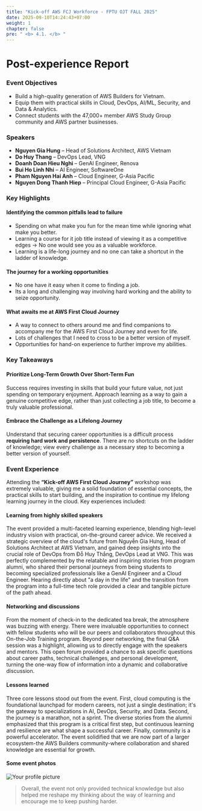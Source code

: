 ```yaml
---
title: "Kick-off AWS FCJ Workforce - FPTU OJT FALL 2025"
date: 2025-09-10T14:24:43+07:00
weight: 1
chapter: false
pre: " <b> 4.1. </b> "
---
```




# Post-experience Report

### Event Objectives

- Build a high-quality generation of AWS Builders for Vietnam.
- Equip them with practical skills in Cloud, DevOps, AI/ML, Security, and Data & Analytics. 
- Connect students with the 47,000+ member AWS Study Group community and AWS partner businesses.

### Speakers

- **Nguyen Gia Hung** – Head of Solutions Architect, AWS Vietnam
- **Do Huy Thang** – DevOps Lead, VNG
- **Doanh Doan Hieu Nghi** – GenAI Engineer, Renova
- **Bui Ho Linh Nhi** – AI Engineer, SoftwareOne
- **Pham Nguyen Hai Anh** – Cloud Engineer, G-Asia Pacific
- **Nguyen Dong Thanh Hiep** – Principal Cloud Engineer, G-Asia Pacific

### Key Highlights

#### Identifying the common pitfalls lead to failure

- Spending on what make you fun for the mean time while ignoring what make you better.
- Learning a course for it job title instead of viewing it as a competitive edges -> No one would see you as a valuable workforce.
- Learning is a life-long journey and no one can take a shortcut in the ladder of knowledge.

#### The journey for a working opportunities

- No one have it easy when it come to finding a job.
- Its a long and challenging way involving hard working and the ability to seize opportunity.

#### What awaits me at AWS First Cloud Journey
- A way to connect to others around me and find companions to accompany me for the AWS First Cloud Journey and even for life.
- Lots of challenges that I need to cross to be a better version of myself.
- Opportunities for hand-on experience to further improve my abilities.

### Key Takeaways

#### Prioritize Long-Term Growth Over Short-Term Fun
Success requires investing in skills that build your future value, not just spending on temporary enjoyment. Approach learning as a way to gain a genuine competitive edge, rather than just collecting a job title, to become a truly valuable professional.

#### Embrace the Challenge as a Lifelong Journey
Understand that securing career opportunities is a difficult process **requiring hard work and persistence**. There are no shortcuts on the ladder of knowledge; view every challenge as a necessary step to becoming a better version of yourself.

### Event Experience

Attending the **“Kick-off AWS First Cloud Journey”** workshop was extremely valuable, giving me a solid foundation of essential concepts, the practical skills to start building, and the inspiration to continue my lifelong learning journey in the cloud. Key experiences included:

#### Learning from highly skilled speakers
The event provided a multi-faceted learning experience, blending high-level industry vision with practical, on-the-ground career advice. We received a strategic overview of the cloud's future from Nguyễn Gia Hưng, Head of Solutions Architect at AWS Vietnam, and gained deep insights into the crucial role of DevOps from Đỗ Huy Thắng, DevOps Lead at VNG. This was perfectly complemented by the relatable and inspiring stories from program alumni, who shared their personal journeys from being students to becoming specialized professionals like a GenAI Engineer and a Cloud Engineer. Hearing directly about "a day in the life" and the transition from the program into a full-time tech role provided a clear and tangible picture of the path ahead.

#### Networking and discussions
From the moment of check-in to the dedicated tea break, the atmosphere was buzzing with energy. There were invaluable opportunities to connect with fellow students who will be our peers and collaborators throughout this On-the-Job Training program. Beyond peer networking, the final Q&A session was a highlight, allowing us to directly engage with the speakers and mentors. This open forum provided a chance to ask specific questions about career paths, technical challenges, and personal development, turning the one-way flow of information into a dynamic and collaborative discussion.

#### Lessons learned
Three core lessons stood out from the event. First, cloud computing is the foundational launchpad for modern careers, not just a single destination; it's the gateway to specializations in AI, DevOps, Security, and Data. Second, the journey is a marathon, not a sprint. The diverse stories from the alumni emphasized that this program is a critical first step, but continuous learning and resilience are what shape a successful career. Finally, community is a powerful accelerator. The event solidified that we are now part of a larger ecosystem-the AWS Builders community-where collaboration and shared knowledge are essential for growth.
#### Some event photos
![Your profile picture](/images/event_photo.png)

> Overall, the event not only provided technical knowledge but also helped me reshape my thinking about the way of learning and encourage me to keep pushing harder.
